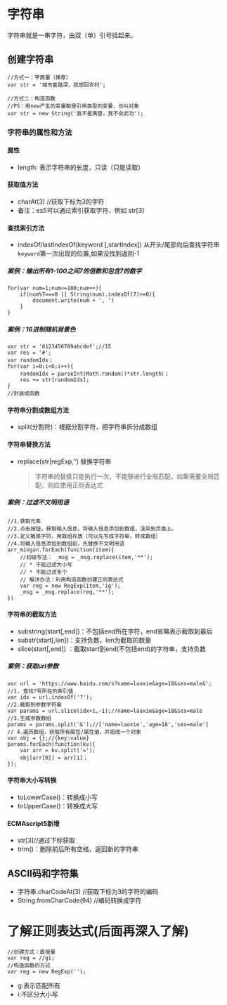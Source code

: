 # 字符串

字符串就是一串字符，由双（单）引号括起来。 

## 创建字符串

```
//方式一：字面量（推荐）
var str = '城市套路深，我想回农村';

//方式二：构造函数
//PS：用new产生的变量都是引用类型的变量，也叫对象
var str = new String('我不是黄蓉，我不会武功');
```

### 字符串的属性和方法

#### 属性

- length: 表示字符串的长度，只读（只能读取）

#### 获取值方法

- charAt(3) //获取下标为3的字符
- 备注：es5可以通过索引获取字符，例如 str[3]

#### 查找索引方法

- indexOf/lastIndexOf(keyword [,startIndex]) 从开头/尾部向后查找字符串`keyword`第一次出现的位置,如果没找到返回-1

##### 案例：输出所有1-100之间7的倍数和包含7的数字

```
for(var num=1;num<=100;num++){
    if(num%7===0 || String(num).indexOf(7)>=0){
    	document.write(num + ', ')
    }
}
```

##### 案例：16进制随机背景色

	var str = '0123456789abcdef';//15
	var res = '#';
	var randomIdx；
	for(var i=0;i<6;i++){
		randomIdx = parseInt(Math.random()*str.length）；
		res += str[randomIdx];
	}
	//封装成函数
#### 字符串分割成数组方法

- split(分割符)：根据分割字符，把字符串拆分成数组

#### 字符串替换方法

- replace(str|regExp,’‘) 替换字符串

  > 字符串的替换只能执行一次，不能够进行全局匹配，如果需要全局匹配，则应使用正则表达式

##### 案例：过滤不文明用语

	//1.获取元素
	//2.点击按钮，获取输入信息，将输入信息添加到数组，渲染到页面上。
	//3.定义敏感字符，用数组存放（可以先写成字符串，转成数组）
	//4.将输入信息添加到数组前，先替换不文明用语
	arr_mingan.forEach(function(item){
		//初级写法： _msg = _msg.replace(item,'**');
		// * 不能过滤大小写
		// * 不能过滤多个
		// 解决办法：利用构造函数创建正则表达式
		var reg = new RegExp(item,'ig');
		_msg = _msg.replace(reg,'**');
	})
#### 字符串的截取方法

- substring(start[,end])：不包括end所在字符，end省略表示截取到最后
- substr(start[,len])：支持负数，len为截取的数量
- slice(start[,end]) ：截取start到end(不包括end)的字符串，支持负数

##### 案例：获取url参数

	var url = 'https://www.baidu.com/s?name=laoxie&age=18&sex=male&';
	//1. 查找?号所在的索引值
	var idx = url.indexOf('?');
	//2.截取到参数字符串
	var params = url.slice(idx+1,-1);//name=laoxie&age=18&sex=male
	//3.生成参数数组
	params = params.split('&');//['name=laoxie','age=18','sex=male']
	// 4.遍历数组，获取所有属性/属性值，并组成一个对象
	var obj = {};//{key:value}
	params.forEach(function(kv){
		var arr = kv.split('=');
		obj[arr[0]] = arr[1]；
	});
#### 字符串大小写转换

- toLowerCase()：转换成小写
- toUpperCase()：转换成大写

#### ECMAscript5新增

- str[3]//通过下标获取
- trim()：删除前后所有空格，返回新的字符串

## ASCII码和字符集

- 字符串.charCodeAt(3) //获取下标为3的字符的编码
- String.fromCharCode(94) //编码转换成字符

# 了解正则表达式(后面再深入了解)

```
//创建方式：直接量
var reg = //gi;
//构造函数的方式
var reg = new RegExp('');
```

- g:表示匹配所有
- i:不区分大小写